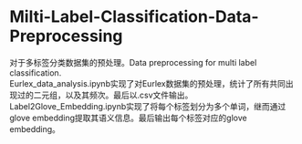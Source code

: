 # Milti-Label-Classification-Data-Preprocessing
对于多标签分类数据集的预处理。Data preprocessing for multi label classification.  
Eurlex_data_analysis.ipynb实现了对Eurlex数据集的预处理，统计了所有共同出现过的二元组，以及其频次。最后以.csv文件输出。  
Label2Glove_Embedding.ipynb实现了将每个标签划分为多个单词，继而通过glove embedding提取其语义信息。最后输出每个标签对应的glove embedding。  

